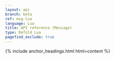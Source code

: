 ```yaml
---
layout: api
branch: beta
ref: msg-lua
language: Lua
title: API reference (Message)
type: Defold Lua
pagefind_exclude: true
---
```

{% include anchor_headings.html html=content %}